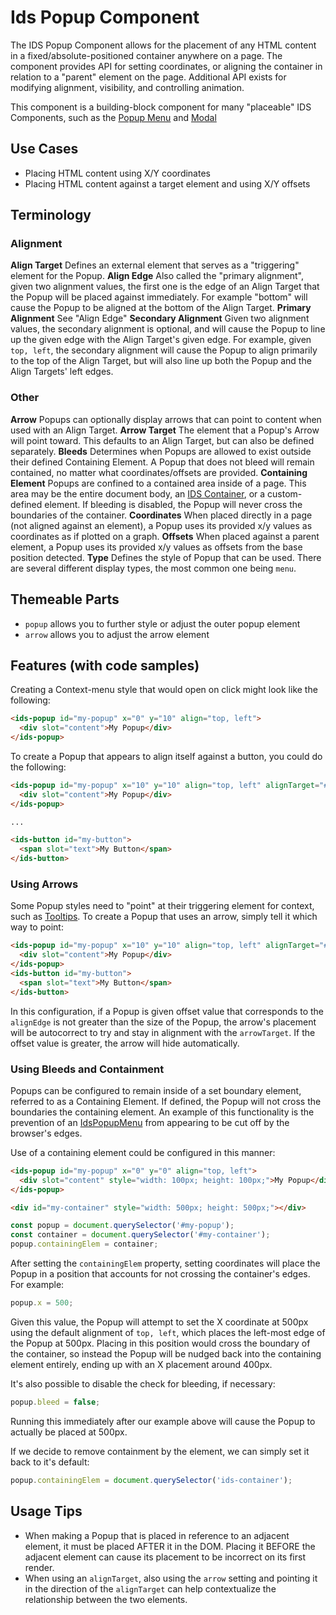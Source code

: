 # Ids Popup Component

The IDS Popup Component allows for the placement of any HTML content in a fixed/absolute-positioned container anywhere on a page.  The component provides API for setting coordinates, or aligning the container in relation to a "parent" element on the page.  Additional API exists for modifying alignment, visibility, and controlling animation.

This component is a building-block component for many "placeable" IDS Components, such as the [Popup Menu](../ids-popup-menu/README.md) and [Modal](../ids-modal/README.md)

## Use Cases

- Placing HTML content using X/Y coordinates
- Placing HTML content against a target element and using X/Y offsets

## Terminology

### Alignment

**Align Target** Defines an external element that serves as a "triggering" element for the Popup.
**Align Edge** Also called the "primary alignment", given two alignment values, the first one is the edge of an Align Target that the Popup will be placed against immediately. For example "bottom" will cause the Popup to be aligned at the bottom of the Align Target.
**Primary Alignment** See "Align Edge"
**Secondary Alignment** Given two alignment values, the secondary alignment is optional, and will cause the Popup to line up the given edge with the Align Target's given edge.  For example, given `top, left`, the secondary alignment will cause the Popup to align primarily to the top of the Align Target, but will also line up both the Popup and the Align Targets' left edges.

### Other

**Arrow** Popups can optionally display arrows that can point to content when used with an Align Target.
**Arrow Target** The element that a Popup's Arrow will point toward.  This defaults to an Align Target, but can also be defined separately.
**Bleeds** Determines when Popups are allowed to exist outside their defined Containing Element.  A Popup that does not bleed will remain contained, no matter what coordinates/offsets are provided.
**Containing Element** Popups are confined to a contained area inside of a page.  This area may be the entire document body,
an [IDS Container](../ids-container/README.md), or a custom-defined element.  If bleeding is disabled, the Popup will never cross the boundaries of the container.
**Coordinates** When placed directly in a page (not aligned against an element), a Popup uses its provided x/y values as coordinates as if plotted on a graph.
**Offsets** When placed against a parent element, a Popup uses its provided x/y values as offsets from the base position detected.
**Type** Defines the style of Popup that can be used.  There are several different display types, the most common one being `menu`.

## Themeable Parts

- `popup` allows you to further style or adjust the outer popup element
- `arrow` allows you to adjust the arrow element

## Features (with code samples)

Creating a Context-menu style that would open on click might look like the following:

```html
<ids-popup id="my-popup" x="0" y="10" align="top, left">
  <div slot="content">My Popup</div>
</ids-popup>
```

To create a Popup that appears to align itself against a button, you could do the following:

```html
<ids-popup id="my-popup" x="10" y="10" align="top, left" alignTarget="#my-button">
  <div slot="content">My Popup</div>
</ids-popup>

...

<ids-button id="my-button">
  <span slot="text">My Button</span>
</ids-button>
```

### Using Arrows

Some Popup styles need to "point" at their triggering element for context, such as [Tooltips](../ids-tooltip/README.md).  To create a Popup that uses an arrow, simply tell it which way to point:

```html
<ids-popup id="my-popup" x="10" y="10" align="top, left" alignTarget="#my-button" arrow="top">
  <div slot="content">My Popup</div>
</ids-popup>
<ids-button id="my-button">
  <span slot="text">My Button</span>
</ids-button>
```

In this configuration, if a Popup is given offset value that corresponds to the `alignEdge` is not greater than the size of the Popup, the arrow's placement will be autocorrect to try and stay in alignment with the `arrowTarget`. If the offset value is greater, the arrow will hide automatically.

### Using Bleeds and Containment

Popups can be configured to remain inside of a set boundary element, referred to as a Containing Element.  If defined, the Popup will not cross the boundaries the containing element.  An example of this functionality is the prevention of an [IdsPopupMenu](../ids-popup-menu/README.md) from appearing to be cut off by the browser's edges.

Use of a containing element could be configured in this manner:

```html
<ids-popup id="my-popup" x="0" y="0" align="top, left">
  <div slot="content" style="width: 100px; height: 100px;">My Popup</div>
</ids-popup>

<div id="my-container" style="width: 500px; height: 500px;"></div>
```
```js
const popup = document.querySelector('#my-popup');
const container = document.querySelector('#my-container');
popup.containingElem = container;
```

After setting the `containingElem` property, setting coordinates will place the Popup in a position that accounts for not crossing the container's edges.  For example:

```js
popup.x = 500;
```

Given this value, the Popup will attempt to set the X coordinate at 500px using the default alignment of `top, left`, which places the left-most edge of the Popup at 500px.  Placing in this position would cross the boundary of the container, so instead the Popup will be nudged back into the containing element entirely, ending up with an X placement around 400px.

It's also possible to disable the check for bleeding, if necessary:

```js
popup.bleed = false;
```

Running this immediately after our example above will cause the Popup to actually be placed at 500px.

If we decide to remove containment by the element, we can simply set it back to it's default:

```js
popup.containingElem = document.querySelector('ids-container');
```

## Usage Tips

- When making a Popup that is placed in reference to an adjacent element, it must be placed AFTER it in the DOM. Placing it BEFORE the adjacent element can cause its placement to be incorrect on its first render.
- When using an `alignTarget`, also using the `arrow` setting and pointing it in the direction of the `alignTarget` can help contextualize the relationship between the two elements.
